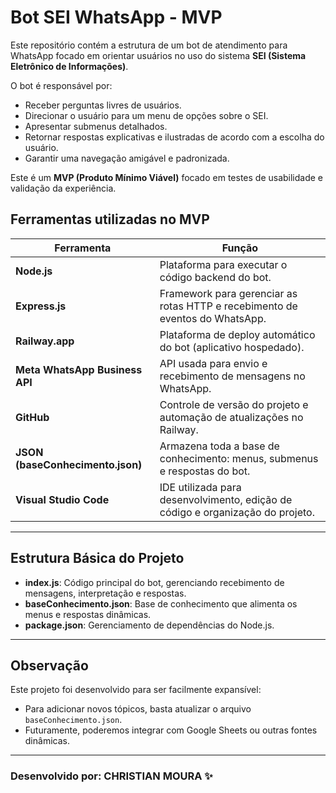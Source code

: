 # Bot SEI WhatsApp - MVP

Este repositório contém a estrutura de um bot de atendimento para WhatsApp focado em orientar usuários no uso do sistema **SEI (Sistema Eletrônico de Informações)**.

O bot é responsável por:
- Receber perguntas livres de usuários.
- Direcionar o usuário para um menu de opções sobre o SEI.
- Apresentar submenus detalhados.
- Retornar respostas explicativas e ilustradas de acordo com a escolha do usuário.
- Garantir uma navegação amigável e padronizada.

Este é um **MVP (Produto Mínimo Viável)** focado em testes de usabilidade e validação da experiência.

## Ferramentas utilizadas no MVP

| Ferramenta | Função |
|------------|--------|
| **Node.js** | Plataforma para executar o código backend do bot. |
| **Express.js** | Framework para gerenciar as rotas HTTP e recebimento de eventos do WhatsApp. |
| **Railway.app** | Plataforma de deploy automático do bot (aplicativo hospedado). |
| **Meta WhatsApp Business API** | API usada para envio e recebimento de mensagens no WhatsApp. |
| **GitHub** | Controle de versão do projeto e automação de atualizações no Railway. |
| **JSON (baseConhecimento.json)** | Armazena toda a base de conhecimento: menus, submenus e respostas do bot. |
| **Visual Studio Code** | IDE utilizada para desenvolvimento, edição de código e organização do projeto. |

---

## Estrutura Básica do Projeto

- **index.js**: Código principal do bot, gerenciando recebimento de mensagens, interpretação e respostas.
- **baseConhecimento.json**: Base de conhecimento que alimenta os menus e respostas dinâmicas.
- **package.json**: Gerenciamento de dependências do Node.js.

---

## Observação

Este projeto foi desenvolvido para ser facilmente expansível:
- Para adicionar novos tópicos, basta atualizar o arquivo `baseConhecimento.json`.
- Futuramente, poderemos integrar com Google Sheets ou outras fontes dinâmicas.

---

### Desenvolvido por: CHRISTIAN MOURA ✨

